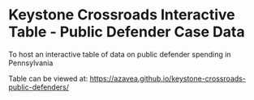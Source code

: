 # Keystone Crossroads Interactive Table - Public Defender Case Data
To host an interactive table of data on public defender spending in Pennsylvania

Table can be viewed at: https://azavea.github.io/keystone-crossroads-public-defenders/
